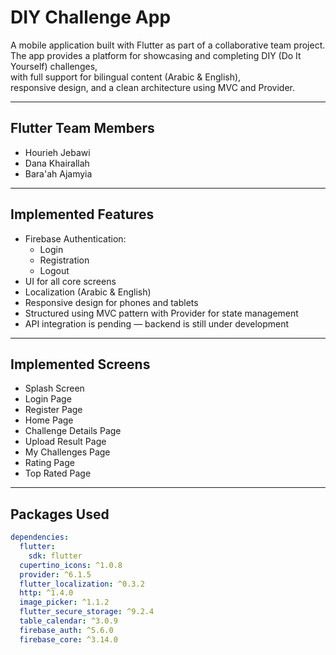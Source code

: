 # DIY Challenge App

A mobile application built with Flutter as part of a collaborative team project.  
The app provides a platform for showcasing and completing DIY (Do It Yourself) challenges,  
with full support for bilingual content (Arabic & English),  
responsive design, and a clean architecture using MVC and Provider.

---

## Flutter Team Members

- Hourieh Jebawi  
- Dana Khairallah  
- Bara'ah Ajamyia  

---

## Implemented Features

- Firebase Authentication:  
  - Login  
  - Registration  
  - Logout  
- UI for all core screens  
- Localization (Arabic & English)  
- Responsive design for phones and tablets  
- Structured using MVC pattern with Provider for state management  
- API integration is pending — backend is still under development

---

## Implemented Screens

- Splash Screen  
- Login Page  
- Register Page  
- Home Page  
- Challenge Details Page  
- Upload Result Page  
- My Challenges Page  
- Rating Page  
- Top Rated Page

---

## Packages Used

```yaml
dependencies:
  flutter:
    sdk: flutter
  cupertino_icons: ^1.0.8
  provider: ^6.1.5
  flutter_localization: ^0.3.2
  http: ^1.4.0
  image_picker: ^1.1.2
  flutter_secure_storage: ^9.2.4
  table_calendar: ^3.0.9
  firebase_auth: ^5.6.0
  firebase_core: ^3.14.0
